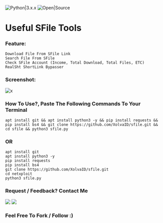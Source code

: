 ![Python|3.x.x](https://img.shields.io/badge/Python-3.x.x-blue.svg)
![Open|Source](https://img.shields.io/badge/Open-Source-red.svg)

# Useful SFile Tools

### Feature:
```
Download File From SFile Link
Search File From SFile
Check SFile Account (Income, Total Download, Total Files, ETC)
RealSht ShortLink Bypasser
```
### Screenshot:
![x](https://github.com/xolvaid/sfile/blob/main/ss.jpg)

### How To Use?, Paste The Following Commands To Your Terminal
```
apt install git && apt install python3 -y && pip install requests && pip install bs4 && git clone https://github.com/XolvaID/sfile.git && cd sfile && python3 sfile.py 
```
### OR
```
apt install git
apt install python3 -y
pip install requests
pip install bs4
git clone https://github.com/XolvaID/sfile.git
cd netxploit
python3 sfile.py
```

### Request / Feedback? Contact Me
<p align="left">
  <a href="https://github.com/XolvaID" target="_blank"><img src="https://img.shields.io/badge/Github-XolvaID-green?style=for-the-badge&logo=github"></a>
  <a href="https://t.me/XolvaID" target="_blank"><img src="https://img.shields.io/badge/Telegram-%40XolvaID_-red?style=for-the-badge&logo=telegram"></a>
</p>

### Feel Free To Fork / Follow :)
